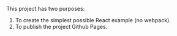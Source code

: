 This project has two purposes:

1. To create the simplest possible React example (no webpack).
1. To publish the project Github Pages.

